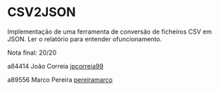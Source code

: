 # CSV2JSON

Implementação de uma ferramenta de conversão de ficheiros CSV em JSON. Ler o relatório para entender ofuncionamento.

Nota final: 20/20
 
a84414 João Correia [jpcorreia99](https://github.com/jpcorreia99)

a89556 Marco Pereira [pereiramarco](https://github.com/pereiramarco)




